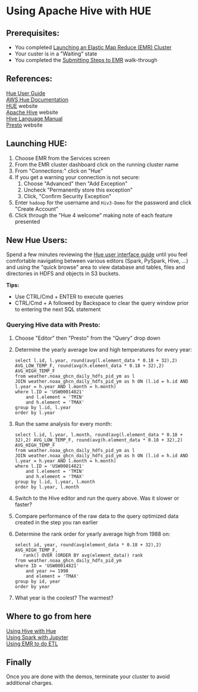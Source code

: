 # Using Apache Hive with HUE

## Prerequisites:

* You completed [Launching an Elastic Map Reduce (EMR) Cluster](./Demo-EMR-Launch.md)
* Your custer is in a "Waiting" state
* You completed the [Submitting Steps to EMR](Demo-EMR-Steps.md) walk-through


## References:

[Hue User Guide](http://cloudera.github.io/hue/latest/user-guide/user-guide.html) \
[AWS Hue Documentation](https://docs.aws.amazon.com/emr/latest/ReleaseGuide/emr-hue.html) \
[HUE](http://gethue.com/) website \
[Apache Hive](http://hive.apache.org/) website \
[Hive Language Manual](https://cwiki.apache.org/confluence/display/Hive/LanguageManual) \
[Presto](https://prestodb.io/) website


## Launching HUE:

1. Choose EMR from the Services screen
1. From the EMR cluster dashboard click on the running cluster name
1. From "Connections:" click on "Hue"
1. If you get a warning your connection is not secure:
    1. Choose "Advanced" then "Add Exception"
    1. Uncheck "Permanently store this exception"
    1. Click, "Confirm Security Exception"
1. Enter `hadoop` for the username and `Hiv3-Demo` for the password and click "Create Account"
1. Click through the "Hue 4 welcome" making note of each feature presented

## New Hue Users:

Spend a few minutes reviewing the [Hue user interface guide](http://cloudera.github.io/hue/latest/user-guide/user-guide.html)
until you feel comfortable navigating between various editors (Spark, PySpark, Hive, ...) and 
using the "quick browse" area to view database and tables, files and directories in HDFS and objects in 
S3 buckets. 

**Tips:** 
* Use CTRL/Cmd + ENTER to execute queries
* CTRL/Cmd + A followed by Backspace to clear the query window prior to entering the next SQL statement 


### Querying Hive data with Presto:

1. Choose "Editor" then "Presto" from the "Query" drop down
1. Determine the yearly average low and high temperatures for every year:
    ```
    select l.id, l.year, round(avg(l.element_data * 0.18 + 32),2) AVG_LOW_TEMP_F, round(avg(h.element_data * 0.18 + 32),2) AVG_HIGH_TEMP_F 
    from weather.noaa_ghcn_daily_hdfs_pid_ym as l
    JOIN weather.noaa_ghcn_daily_hdfs_pid_ym as h ON (l.id = h.id AND l.year = h.year AND l.month = h.month)
    where l.ID = 'USW00014821'
        and l.element = 'TMIN'
        and h.element = 'TMAX'
    group by l.id, l.year
    order by l.year
    ```
1.  Run the same analysis for every month:
    ```
    select l.id, l.year, l.month, round(avg(l.element_data * 0.18 + 32),2) AVG_LOW_TEMP_F, round(avg(h.element_data * 0.18 + 32),2) AVG_HIGH_TEMP_F 
    from weather.noaa_ghcn_daily_hdfs_pid_ym as l
    JOIN weather.noaa_ghcn_daily_hdfs_pid_ym as h ON (l.id = h.id AND l.year = h.year AND l.month = h.month)
    where l.ID = 'USW00014821'
        and l.element = 'TMIN'
        and h.element = 'TMAX'
    group by l.id, l.year, l.month
    order by l.year, l.month
    ``` 
1. Switch to the Hive editor and run the query above. Was it slower or faster?

1. Compare performance of the raw data to the query optimized data created in the step you ran earlier

1. Determine the rank order for yearly average high from 1988 on:
    ```
    select id, year, round(avg(element_data * 0.18 + 32),2) AVG_HIGH_TEMP_F, 
       rank() OVER (ORDER BY avg(element_data)) rank
    from weather.noaa_ghcn_daily_hdfs_pid_ym
    where ID = 'USW00014821'
        and year >= 1998
        and element = 'TMAX'
    group by id, year
    order by year
    ```
1. What year is the coolest?  The warmest?

## Where to go from here

[Using Hive with Hue](./Demo-Hive-HUE.md) \
[Using Spark with Jupyter](./Demo-Spark-Jupyter.md) \
[Using EMR to do ETL](Demo-EMR-as-ETL.md)  

## Finally

Once you are done with the demos, terminate your cluster to avoid additional charges. 
